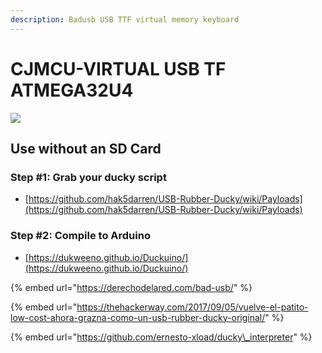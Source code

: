 ```yaml
---
description: Badusb USB TTF virtual memory keyboard
---
```


# CJMCU-VIRTUAL USB TF ATMEGA32U4

![](https://images-na.ssl-images-amazon.com/images/I/51hMyoFYdEL._AC_SY355_.jpg)

## Use without an SD Card

### Step \#1: Grab your ducky script

* [https://github.com/hak5darren/USB-Rubber-Ducky/wiki/Payloads](https://github.com/hak5darren/USB-Rubber-Ducky/wiki/Payloads)

### Step \#2: Compile to Arduino

* [https://dukweeno.github.io/Duckuino/](https://dukweeno.github.io/Duckuino/)

{% embed url="https://derechodelared.com/bad-usb/" %}



{% embed url="https://thehackerway.com/2017/09/05/vuelve-el-patito-low-cost-ahora-grazna-como-un-usb-rubber-ducky-original/" %}

{% embed url="https://github.com/ernesto-xload/ducky\_interpreter" %}





